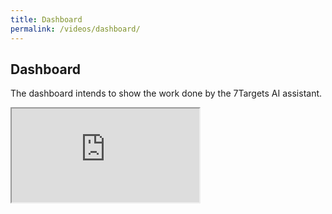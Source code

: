 ```yaml
---
title: Dashboard 
permalink: /videos/dashboard/
---
```


## Dashboard
The dashboard intends to show the work done by the 7Targets AI assistant. 

<div class="embed-responsive embed-responsive-16by9">
  <iframe class="embed-responsive-item" src="https://www.youtube.com/embed/WXGO0Ghh8nM" allowfullscreen></iframe>
</div>
